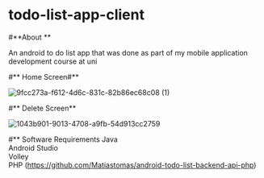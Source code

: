 # todo-list-app-client
#**About **

An android to do list app that was done as part of my mobile application development course at uni

#** Home Screen#** 

![9fcc273a-f612-4d6c-831c-82b86ec68c08 (1)](https://user-images.githubusercontent.com/16385746/179100983-f3b76c87-a43a-4b21-81cc-c9c26df336d9.png)

#** Delete Screen**

![1043b901-9013-4708-a9fb-54d913cc2759](https://user-images.githubusercontent.com/16385746/179101006-808dcdc5-0428-436f-952e-41cac60eeb1e.png)


#** Software Requirements 
Java <br/>
Android Studio <br/>
Volley <br/>
PHP (https://github.com/Matiastomas/android-todo-list-backend-api-php)

